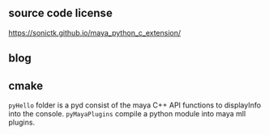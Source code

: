 
## source code license

https://sonictk.github.io/maya_python_c_extension/


## blog 


## cmake

`pyHello` folder is a pyd consist of the maya C++ API functions to displayInfo into the console.
`pyMayaPlugins` compile a python module into maya mll plugins.


